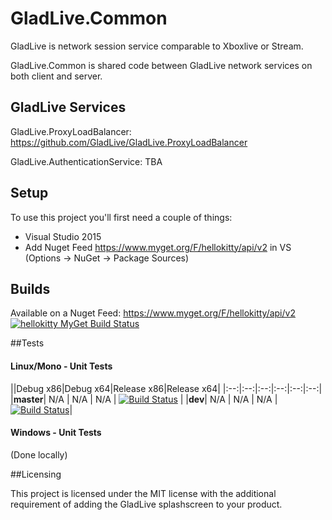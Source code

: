 # GladLive.Common

GladLive is network session service comparable to Xboxlive or Stream. 

GladLive.Common is shared code between GladLive network services on both client and server.

## GladLive Services

GladLive.ProxyLoadBalancer: https://github.com/GladLive/GladLive.ProxyLoadBalancer

GladLive.AuthenticationService: TBA

## Setup

To use this project you'll first need a couple of things:
  - Visual Studio 2015
  - Add Nuget Feed https://www.myget.org/F/hellokitty/api/v2 in VS (Options -> NuGet -> Package Sources)

## Builds

Available on a Nuget Feed: https://www.myget.org/F/hellokitty/api/v2 [![hellokitty MyGet Build Status](https://www.myget.org/BuildSource/Badge/hellokitty?identifier=803ea136-5799-45fa-abeb-6c5f5f3eb963)](https://www.myget.org/gallery/hellokitty)

##Tests

#### Linux/Mono - Unit Tests
||Debug x86|Debug x64|Release x86|Release x64|
|:--:|:--:|:--:|:--:|:--:|:--:|
|**master**| N/A | N/A | N/A | [![Build Status](https://travis-ci.org/GladLive/GladLive.Common.svg?branch=master)](https://travis-ci.org/HelloKitty/GladLive/GladLive.Common) |
|**dev**| N/A | N/A | N/A | [![Build Status](https://travis-ci.org/GladLive/GladLive.Common.svg?branch=dev)](https://travis-ci.org/GladLive/GladLive.Common)|

#### Windows - Unit Tests

(Done locally)

##Licensing

This project is licensed under the MIT license with the additional requirement of adding the GladLive splashscreen to your product.
